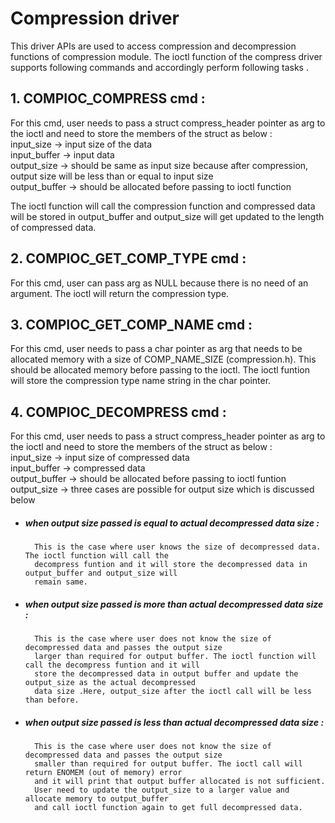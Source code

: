 # Compression driver

This driver APIs are used to access compression and decompression functions of compression module.
The ioctl function of the compress driver supports following commands and accordingly perform 
following tasks .

## 1. COMPIOC_COMPRESS cmd :

For this cmd, user needs to pass a struct compress_header pointer as arg to the ioctl and need to store
the members of the struct as below : <br />
input_size     ->  input size of the data <br />
input_buffer   ->  input data <br />
output_size    ->  should be same as input size because after compression, output size will be less than or equal to input size <br />
output_buffer  ->  should be allocated before passing to ioctl function 

The ioctl function will call the compression function and compressed data will be stored in 
output_buffer and output_size will get updated to the length of compressed data. 

## 2. COMPIOC_GET_COMP_TYPE cmd :

For this cmd, user can pass arg as NULL because there is no need of an argument. The ioctl will return 
the compression type.

## 3. COMPIOC_GET_COMP_NAME cmd :

For this cmd, user needs to pass a char pointer as arg that needs to be allocated memory with a size of
COMP_NAME_SIZE (compression.h). This should be allocated memory before passing to the ioctl.
The ioctl funtion will store the compression type name string in the char pointer.

## 4. COMPIOC_DECOMPRESS cmd :

For this cmd, user needs to pass a struct compress_header pointer as arg to the ioctl and need to store
the members of the struct as below : <br />
input_size      -> input size of compressed data <br />
input_buffer    -> compressed data <br />
output_buffer   -> should be allocated before passing to ioctl funtion <br />
output_size     -> three cases are possible for output size which is discussed below 

- ##### when output size passed is equal to actual decompressed data size : <br />
        This is the case where user knows the size of decompressed data. The ioctl function will call the
        decompress funtion and it will store the decompressed data in output_buffer and output_size will 
        remain same.
    
- ##### when output size passed is more than actual decompressed data size : <br />
        This is the case where user does not know the size of decompressed data and passes the output size 
        larger than required for output buffer. The ioctl function will call the decompress funtion and it will
        store the decompressed data in output buffer and update the output_size as the actual decompressed 
        data size .Here, output_size after the ioctl call will be less than before.

- ##### when output size passed is less than actual decompressed data size : <br />
        This is the case where user does not know the size of decompressed data and passes the output size
        smaller than required for output buffer. The ioctl call will return ENOMEM (out of memory) error 
        and it will print that output buffer allocated is not sufficient. 
        User need to update the output_size to a larger value and allocate memory to output_buffer 
        and call ioctl function again to get full decompressed data.
